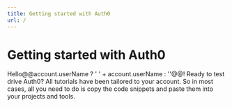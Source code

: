 ```yaml
---
title: Getting started with Auth0
url: /
---
```

# Getting started with Auth0

Hello@@account.userName ? ' ' + account.userName : ''@@! Ready to test drive Auth0? All tutorials have been tailored to your account. So in most cases, all you need to do is copy the code snippets and paste them into your projects and tools.

<div class="row getting-started-logos clearfix">
  <div id="navigator-container"></div>
</div>


<script src="https://cdn.auth0.com/tutorial-navigator/0.7.2/build.js" type="text/javascript"></script>
<link href="https://cdn.auth0.com/tutorial-navigator/0.7.2/build.css" type="text/css" rel="stylesheet"></link>
<script type="text/javascript">
  (function(){function r(e,t){if("function"==typeof e){return r("*",e)}if("function"==typeof t){var n=new o(e);for(var i=1;i<arguments.length;++i){r.callbacks.push(n.middleware(arguments[i]))}}else if("string"==typeof e){r.show(e,t)}else{r.start(e)}}function i(e){var t=window.location.pathname+window.location.search;if(t==e.canonicalPath)return;r.stop();e.unhandled=true;window.location=e.canonicalPath}function s(e,n){if("/"==e[0]&&0!=e.indexOf(t))e=t+e;var r=e.indexOf("?");this.canonicalPath=e;this.path=e.replace(t,"")||"/";this.title=document.title;this.state=n||{};this.state.path=e;this.querystring=~r?e.slice(r+1):"";this.pathname=~r?e.slice(0,r):e;this.params=[];this.hash="";if(!~this.path.indexOf("#"))return;var i=this.path.split("#");this.path=i[0];this.hash=i[1]||"";this.querystring=this.querystring.split("#")[0]}function o(e,t){t=t||{};this.path=e;this.method="GET";this.regexp=u(e,this.keys=[],t.sensitive,t.strict)}function u(e,t,n,r){if(e instanceof RegExp)return e;if(e instanceof Array)e="("+e.join("|")+")";e=e.concat(r?"":"/?").replace(/\/\(/g,"(?:/").replace(/(\/)?(\.)?:(\w+)(?:(\(.*?\)))?(\?)?/g,function(e,n,r,i,s,o){t.push({name:i,optional:!!o});n=n||"";return""+(o?"":n)+"(?:"+(o?n:"")+(r||"")+(s||r&&"([^/.]+?)"||"([^/]+?)")+")"+(o||"")}).replace(/([\/.])/g,"\\$1").replace(/\*/g,"(.*)");return new RegExp("^"+e+"$",n?"":"i")}function a(e){if(e.state){var t=e.state.path;r.replace(t,e.state)}}function f(e){if(1!=l(e))return;if(e.metaKey||e.ctrlKey||e.shiftKey)return;if(e.defaultPrevented)return;var n=e.target;while(n&&"A"!=n.nodeName)n=n.parentNode;if(!n||"A"!=n.nodeName)return;var i=n.getAttribute("href");if(n.pathname==location.pathname&&(n.hash||"#"==i))return;if(i.indexOf("mailto:")>-1)return;if(n.target)return;if(!c(n.href))return;var s=n.pathname+n.search+(n.hash||"");var o=s+n.hash;s=s.replace(t,"");if(t&&o==s)return;e.preventDefault();r.show(o)}function l(e){e=e||window.event;return null==e.which?e.button:e.which}function c(e){var t=location.protocol+"//"+location.hostname;if(location.port)t+=":"+location.port;return 0==e.indexOf(t)}var e=true;var t="";var n;r.callbacks=[];r.base=function(e){if(0==arguments.length)return t;t=e};r.start=function(t){t=t||{};if(n)return;n=true;if(false===t.dispatch)e=false;if(false!==t.popstate)window.addEventListener("popstate",a,false);if(false!==t.click)window.addEventListener("click",f,false);if(!e)return;var i=location.pathname+location.search+location.hash;r.replace(i,null,true,e)};r.stop=function(){n=false;removeEventListener("click",f,false);removeEventListener("popstate",a,false)};r.show=function(e,t,n){var i=new s(e,t);if(false!==n)r.dispatch(i);if(!i.unhandled)i.pushState();return i};r.replace=function(e,t,n,i){var o=new s(e,t);o.init=n;if(null==i)i=true;if(i)r.dispatch(o);o.save();return o};r.dispatch=function(e){function n(){var s=r.callbacks[t++];if(!s)return i(e);s(e,n)}var t=0;n()};r.Context=s;s.prototype.pushState=function(){history.pushState(this.state,this.title,this.canonicalPath)};s.prototype.save=function(){history.replaceState(this.state,this.title,this.canonicalPath)};r.Route=o;o.prototype.middleware=function(e){var t=this;return function(n,r){if(t.match(n.path,n.params))return e(n,r);r()}};o.prototype.match=function(e,t){var n=this.keys,r=e.indexOf("?"),i=~r?e.slice(0,r):e,s=this.regexp.exec(decodeURIComponent(i));if(!s)return false;for(var o=1,u=s.length;o<u;++o){var a=n[o-1];var f="string"==typeof s[o]?decodeURIComponent(s[o]):s[o];if(a){t[a.name]=undefined!==t[a.name]?t[a.name]:f}else{t.push(f)}}return true};if("undefined"==typeof module){window.page=r}else{module.exports=r}})()
</script>

<script type="text/javascript">
    (function() {
      var TutorialNavigator = require('tutorial-navigator');
      var tutorial = new TutorialNavigator();
      var extract = function(p) {
        if (!~p.indexOf('-tutorial')) p += '-tutorial';
        var parts =  /\/(.+)-tutorial/.exec(p);
        return parts ? parts[1] : '';
      };
      var compose = function(val) {
        return 'wams' === val
          ? '/' + val
          : (val ? "/"  + val + '-tutorial' : '');
      }
      var eqlPath = function(url) {
        var base = page.base() || '';
        var path = window.location.hash || '#!/';
        return path === url;
      }

      /**
       * Routing
       */

      page('*', rewrite);
      page('/:apptype?', checkstate, render);
      page('/:apptype/:platform?', checkstate, render);
      page('/:apptype/:platform/:api?', checkstate, render);

      // Initialize routing
      page.base('/');
      page();

      function rewrite(ctx, next) {
          if (ctx.pathname !== '/' && !ctx.hash) return next();
          ctx.path = ctx.hash.replace(/^[\#\!]/, '')
          next();
      }

      function checkstate(ctx, next) {
        var apptype = ctx.params.apptype || '';
        var platform = compose(ctx.params.platform || '');
        var api = ctx.params.api || '';

        tutorial.set({
          apptype: apptype,
          nativePlatform: 'native-mobile' === apptype ? platform : '',
          hybridPlatform: 'hybrid' === apptype ? platform : '',
          clientPlatform: 'spa-api' === apptype ? platform : '',
          serverPlatform: 'web' === apptype ? platform : '',
          serverApi: 'no-api' === api || !api ? '' : compose(api)
        });

        var codevisible = ('no-api' === api || 'web' === apptype);
        if (!api || codevisible) tutorial.set('codevisible', codevisible);
        next();
      }

      function render(ctx, next) {
        tutorial.render('#navigator-container');
      }

      /**
       * Bind tutorial changes to pushState
       */

      tutorial.on('apptype', onapptype);
      tutorial.on('nativePlatform', onplatform);
      tutorial.on('hybridPlatform', onplatform);
      tutorial.on('clientPlatform', onplatform);
      tutorial.on('serverPlatform', onplatform);
      tutorial.on('serverApi', onserverapi)
      tutorial.on('codevisible', oncodevisible);

      function onapptype(val, old) {
        var url = '#!/:apptype'.replace(':apptype', val || '')
        if (!eqlPath(url)) return page(url);
      }

      function onplatform(val, old) {
        var url = '#!/:apptype/:platform';
        var apptype = tutorial.get('apptype');
        var platform = val ? extract(val) : '';

        if (!apptype) return;

        url = url
          .replace(':apptype', apptype)
          .replace(':platform', platform)
          .replace(/\/$/, '');

        if (!eqlPath(url)) return page(url);
      }

      function onserverapi(api, old) {
        var apptype = tutorial.get('apptype');
        var platform = tutorial.get('clientPlatform')
          || tutorial.get('nativePlatform')
          || tutorial.get('hybridPlatform');

        if (!apptype) return;
        if (!platform) return;
        if (old && !api) return;

        var url = '#!/:apptype/:platform/:api'
          .replace(':apptype', apptype)
          .replace(':platform', extract(platform))
          .replace(':api', api ? extract(api) : 'no-api')
          .replace(/\/$/, '');

        if (!eqlPath(url)) return page(url);
      };

      function oncodevisible(visible, old) {
        if (!visible) return;
        var apptype = tutorial.get('apptype');
        var platform = tutorial.get('clientPlatform')
          || tutorial.get('nativePlatform')
          || tutorial.get('hybridPlatform')
          || tutorial.get('serverPlatform');
        var api = tutorial.get('serverApi');

        if (!apptype) return;
        if (!platform) return;
        if (old && !visible) return;

        var url = '#!/:apptype/:platform/:api'
          .replace(':apptype', apptype)
          .replace(':platform', extract(platform))
          .replace(':api', api
            ? extract(api)
            : ('web' === apptype ? '' : 'no-api'))
          .replace(/\/$/, '');

        if (!eqlPath(url)) return page(url);
      };

      // pretty printing
      tutorial.on('codevisible', prettifyonvisible);
      tutorial.on('nativevisible', prettifyonvisible);
      tutorial.on('hybridvisible', prettifyonvisible);
      tutorial.on('clientvisible', prettifyonvisible);
      tutorial.on('serverapivisible', prettifyonvisible);

      function prettifyonvisible(visible) {
        if (visible && prettyPrint) prettyPrint();
      }
    })()
</script>

